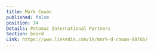 ```yaml
---
title: Mark Cowan
published: false
position: 34
Details: Potomac International Partners
Section: board
Link: https://www.linkedin.com/in/mark-d-cowan-8876b/
---
```


